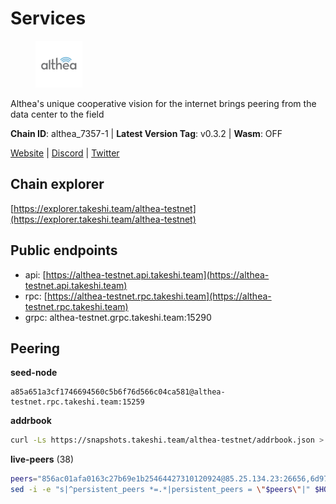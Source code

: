 # Services

<figure><img src="https://github.com/takeshi-val/Logo/raw/main/althea.png" alt=""><figcaption></figcaption></figure>

Althea's unique cooperative vision for the internet  brings peering from the data center to the field

**Chain ID**: althea_7357-1 | **Latest Version Tag**: v0.3.2 | **Wasm**: OFF

[Website](https://www.althea.net) | [Discord](https://discord.gg/ZTKWfpDs) | [Twitter](https://twitter.com/altheanetwork)



## Chain explorer
[https://explorer.takeshi.team/althea-testnet](https://explorer.takeshi.team/althea-testnet)

## Public endpoints

* api: [https://althea-testnet.api.takeshi.team](https://althea-testnet.api.takeshi.team)
* rpc: [https://althea-testnet.rpc.takeshi.team](https://althea-testnet.rpc.takeshi.team)
* grpc: althea-testnet.grpc.takeshi.team:15290

## Peering

**seed-node**

```text
a85a651a3cf1746694560c5b6f76d566c04ca581@althea-testnet.rpc.takeshi.team:15259
```

**addrbook**
```bash
curl -Ls https://snapshots.takeshi.team/althea-testnet/addrbook.json > $HOME/.althea/config/addrbook.json
```

**live-peers** (38)
```bash
peers="856ac01afa0163c27b69e1b25464427310120924@85.25.134.23:26656,6d97969912514e3583dee8e0cca15a383adbde6c@213.246.57.175:26656,698edcaf59b14f7bf50b681ef1ee3046fa062c77@65.109.92.235:11056,7eb055628aee375914d7d265ef4bc01ea692fe95@65.109.82.106:31656,c215cf295b05c1338fdf5070a7b2abde873f5a88@95.217.40.230:26656,a51b45869b5403dc71251a69879c1eb1c3042bed@65.108.134.215:29336,937dcf8c45b7c64e5188a7036427f2ce86383035@95.165.89.222:24126,70caf9545f6fd67f2561964b0a69bf36ba6f81d4@5.161.205.63:26656,90d692d481c1c4739ba8a7045b5552fa8d410901@88.99.164.158:17886,975393744d620d9dcb8dfd21c0282a6285766523@176.57.184.215:26656,76932bbeb29836c6405329c21358d051ef6e33a3@65.109.65.163:21856,6c3d7683bf40a521b7c22391fd6c989b46a2e0e2@78.46.106.75:27656,17edf24237b1c2b5b196d344761f964407d05862@65.108.233.109:12456,1d9a103d1e24c590bdfb577537eddd19a322f886@65.109.92.240:17886,d5040e6aa2f190e04a39dc27e8199786a848e1cd@161.97.99.251:26156,4f5eb5164329a61fc898ac75849ae873c8e539c9@66.172.36.135:14656,f6e3f995ba1c3ceed8bd556d9a23d2922d98a9a6@66.172.36.136:14656,0aac1fc75b4a613f6bb7d15c6250350d478227a6@66.45.231.30:11144,7a69ca211e4dca2c8c5e5ad2582e81db6adb9f3c@65.108.70.119:29656,a3ac64c5c84817f3694a866298399e6ad71ff26c@65.21.53.39:26656,ba247bdf826a9636a8276d6a00d8004755f6bb18@162.19.238.210:26656,0037b2dc30933fa5c027a83be39f0061253ff83b@5.189.157.140:26656,c5f4a56c4f1ba1cf3d4f8d787eb0f90d9cb963ec@65.109.34.133:61056,96320aaab7794933fddbc2bb101e54b8697c58e7@141.95.65.26:26656,cd71580f8ab4af6beeaf867702a86ca6f9331f71@65.19.136.133:23296,18643335ebbf1119ef5da9bbb2b65ce651a47ef1@5.9.106.214:26676,c831cd6ac278ab971eca94dda0c29191e8f39036@138.201.135.123:26656,24ae39234e1ceddc1585af9be8a6484edac79123@49.12.123.97:26656,382264d78149b62e679bf6d0b93dc74dd033fc05@65.108.2.41:26656,fd54b3d5e49c047dae61ca3a8e430f500eab783c@65.109.92.148:26656,8cd0cf98fa86c01796b07d230aa5261e06b1b37d@95.217.206.246:26656,04917b5810df2a380c1b18d83f577f1aba550818@222.106.187.14:53300,4ff3241de49fa01129b3fe38b3aeefc699f07cc7@42.119.159.212:26656,93fa6dee174ed6f119223542ed0f622087adab7e@24.199.116.190:26656,d5519e378247dfb61dfe90652d1fe3e2b3005a5b@65.109.68.190:52656,c6e1ed7117cd56036cc51835945d155e9c474c01@144.76.17.123:26656,2cd7bd0bb40ed6f16ff7a9617ae8c7a74ce06e34@148.251.91.219:26656,e5990247cc7fde4f94b44f687e0a9bda84fffe55@141.94.193.28:55766"
sed -i -e "s|^persistent_peers *=.*|persistent_peers = \"$peers\"|" $HOME/.althea/config/config.toml
```
